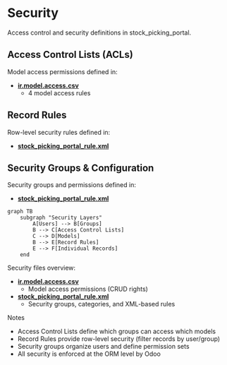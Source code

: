 # Security

Access control and security definitions in stock_picking_portal.

## Access Control Lists (ACLs)

Model access permissions defined in:
- **[ir.model.access.csv](../stock_picking_portal/security/ir.model.access.csv)**
  - 4 model access rules

## Record Rules

Row-level security rules defined in:
- **[stock_picking_portal_rule.xml](../stock_picking_portal/security/stock_picking_portal_rule.xml)**

## Security Groups & Configuration

Security groups and permissions defined in:
- **[stock_picking_portal_rule.xml](../stock_picking_portal/security/stock_picking_portal_rule.xml)**

```mermaid
graph TB
    subgraph "Security Layers"
        A[Users] --> B[Groups]
        B --> C[Access Control Lists]
        C --> D[Models]
        B --> E[Record Rules]
        E --> F[Individual Records]
    end
```

Security files overview:
- **[ir.model.access.csv](../stock_picking_portal/security/ir.model.access.csv)**
  - Model access permissions (CRUD rights)
- **[stock_picking_portal_rule.xml](../stock_picking_portal/security/stock_picking_portal_rule.xml)**
  - Security groups, categories, and XML-based rules

Notes
- Access Control Lists define which groups can access which models
- Record Rules provide row-level security (filter records by user/group)
- Security groups organize users and define permission sets
- All security is enforced at the ORM level by Odoo
